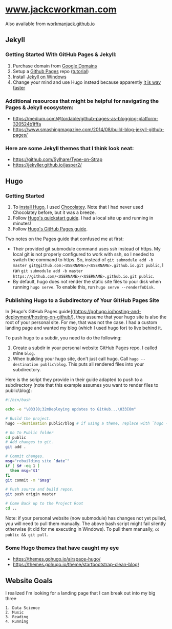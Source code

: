 # www.jackcworkman.com

Also available from [workmanjack.github.io](workmanjack.github.io)

## Jekyll

### Getting Started With GitHub Pages & Jekyll:

1. Purchase domain from [Google Domains](https://domains.google)
2. Setup a [Github Pages](https://pages.github.com/) repo ([tutorial](http://www.curtismlarson.com/blog/2015/04/12/github-pages-google-domains/))
3. Install [Jekyll on Windows](https://jekyllrb.com/docs/installation/windows/)
4. Change your mind and use Hugo instead because apparently [it is way faster](https://forestry.io/blog/hugo-and-jekyll-compared/)

### Additional resources that might be helpful for navigating the Pages & Jekyll ecosystem:

* https://medium.com/@tordable/github-pages-as-blogging-platform-320524b1fffa
* https://www.smashingmagazine.com/2014/08/build-blog-jekyll-github-pages/

### Here are some Jekyll themes that I think look neat:

* https://github.com/Sylhare/Type-on-Strap
* https://jekyller.github.io/jasper2/

## Hugo

### Getting Started

1. To [install Hugo](https://gohugo.io/getting-started/installing), I used [Chocolatey](https://chocolatey.org/). Note that I had never used Chocolatey before, but it was a breeze.
2. Follow [Hugo's quickstart guide](https://gohugo.io/getting-started/quick-start/). I had a local site up and running in minutes!
3. Follow [Hugo's GitHub Pages guide](https://gohugo.io/hosting-and-deployment/hosting-on-github/).

Two notes on the Pages guide that confused me at first:

* Their provided git submodule command uses ssh instead of https. My local git is not properly configured to work with ssh, so I needed to switch the command to https. So, instead of `git submodule add -b master git@github.com:<USERNAME>/<USERNAME>.github.io.git public`, I ran `git submodule add -b master https://github.com/<USERNAME>/<USERNAME>.github.io.git public`.
* By default, hugo does not render the static site files to your disk when running `hugo serve`. To enable this, run `hugo serve --renderToDisk`.

### Publishing Hugo to a Subdirectory of Your GitHub Pages Site

In [Hugo's GitHub Pages guide]((https://gohugo.io/hosting-and-deployment/hosting-on-github/), they assume that your hugo site is also the root of your personal site. For me, that was not the case. I had a custom landing page and wanted my blog (which I used hugo for) to live behind it.

To push hugo to a subdir, you need to do the following:

1. Create a subdir in your personal website GitHub Pages repo. I called mine `blog`.
2. When building your hugo site, don't just call hugo. Call `hugo --destination public\blog`. This puts all rendered files into your subdirectory.

Here is the script they provide in their guide adapted to push to a subdirectory (note that this example assumes you want to render files to public\blog):

```bash
#!/bin/bash

echo -e "\033[0;32mDeploying updates to GitHub...\033[0m"

# Build the project.
hugo --destination public/blog # if using a theme, replace with `hugo -t <YOURTHEME>`

# Go To Public folder
cd public
# Add changes to git.
git add .

# Commit changes.
msg="rebuilding site `date`"
if [ $# -eq 1 ]
  then msg="$1"
fi
git commit -m "$msg"

# Push source and build repos.
git push origin master

# Come Back up to the Project Root
cd ..
```

Note: if your personal website (now submodule) has changes not yet pulled, you will need to pull them manually. The above bash script might fail silently otherwise (it did for me executing in Windows). To pull them manually, `cd public && git pull`.

### Some Hugo themes that have caught my eye

* https://themes.gohugo.io/airspace-hugo/
* https://themes.gohugo.io/theme/startbootstrap-clean-blog/

## Website Goals

I realized I'm looking for a landing page that I can break out into my big three

    1. Data Science
    2. Music
    3. Reading
    4. Running
